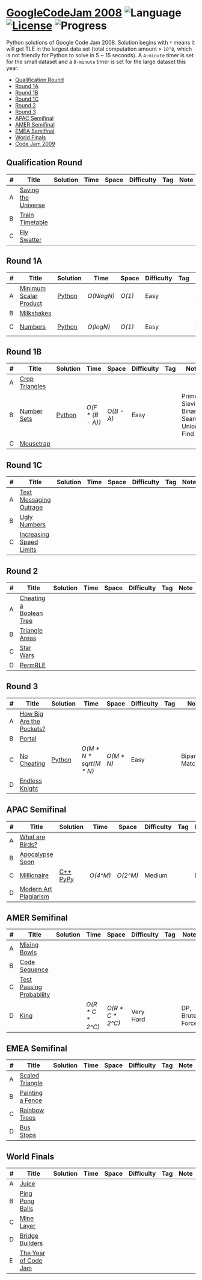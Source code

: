 # [GoogleCodeJam 2008](https://codingcompetitions.withgoogle.com/codejam/archive/2008) ![Language](https://img.shields.io/badge/language-Python-orange.svg) [![License](https://img.shields.io/badge/license-MIT-blue.svg)](./LICENSE) ![Progress](https://img.shields.io/badge/progress-5%20%2F%2037-ff69b4.svg)

Python solutions of Google Code Jam 2008. Solution begins with `*` means it will get TLE in the largest data set (total computation amount > `10^8`, which is not friendly for Python to solve in 5 ~ 15 seconds). A `4-minute` timer is set for the small dataset and a `8-minute` timer is set for the large dataset this year.

* [Qualification Round]()
* [Round 1A]()
* [Round 1B]()
* [Round 1C]()
* [Round 2]()
* [Round 3]()
* [APAC Semifinal]()
* [AMER Semifinal]()
* [EMEA Semifinal]()
* [World Finals]()
* [Code Jam 2009]()

## Qualification Round
| # | Title | Solution | Time | Space | Difficulty | Tag | Note |
|---| ----- | -------- | ---- | ----- | ---------- | --- | ---- |
|A| [Saving the Universe](https://code.google.com/codejam/contest/32013/dashboard#s=p0)| | | | | | |
|B| [Train Timetable](https://code.google.com/codejam/contest/32013/dashboard#s=p1)| | | | | | |
|C| [Fly Swatter](https://code.google.com/codejam/contest/32013/dashboard#s=p2)| | | | | | |

## Round 1A
| # | Title | Solution | Time | Space | Difficulty | Tag | Note |
|---| ----- | -------- | ---- | ----- | ---------- | --- | ---- |
|A| [Minimum Scalar Product](https://code.google.com/codejam/contest/32016/dashboard#s=p0)| [Python](./Round%201A/minimum-scalar-product.py)| _O(NlogN)_ | _O(1)_ | Easy | | Sort |
|B| [Milkshakes](https://code.google.com/codejam/contest/32016/dashboard#s=p1)| | | | | | |
|C| [Numbers](https://code.google.com/codejam/contest/32016/dashboard#s=p2)| [Python](./Round%201A/numbers.py) | _O(logN)_ | _O(1)_ | Easy | | Matrix Exponentiation |

## Round 1B
| # | Title | Solution | Time | Space | Difficulty | Tag | Note |
|---| ----- | -------- | ---- | ----- | ---------- | --- | ---- |
|A| [Crop Triangles](https://code.google.com/codejam/contest/32017/dashboard#s=p0)| | | | | | |
|B| [Number Sets](https://code.google.com/codejam/contest/32017/dashboard#s=p1)| [Python](./Round%201B/number_sets.py) | _O(F * (B - A))_ | _O(B - A)_ | Easy | | Prime Sieving, Binary Search, Union Find |
|C| [Mousetrap](https://code.google.com/codejam/contest/32017/dashboard#s=p2)| | | | | | |

## Round 1C
| # | Title | Solution | Time | Space | Difficulty | Tag | Note |
|---| ----- | -------- | ---- | ----- | ---------- | --- | ---- |
|A| [Text Messaging Outrage](https://code.google.com/codejam/contest/32015/dashboard#s=p0)| | | | | | |
|B| [Ugly Numbers](https://code.google.com/codejam/contest/32015/dashboard#s=p1)| | | | | | |
|C| [Increasing Speed Limits](https://code.google.com/codejam/contest/32015/dashboard#s=p2)| | | | | | |

## Round 2
| # | Title | Solution | Time | Space | Difficulty | Tag | Note |
|---| ----- | -------- | ---- | ----- | ---------- | --- | ---- |
|A| [Cheating a Boolean Tree](https://code.google.com/codejam/contest/32001/dashboard#s=p0)| | | | | | |
|B| [Triangle Areas](https://code.google.com/codejam/contest/32001/dashboard#s=p1)| | | | | | |
|C| [Star Wars](https://code.google.com/codejam/contest/32001/dashboard#s=p2)| | | | | | |
|D| [PermRLE](https://code.google.com/codejam/contest/32001/dashboard#s=p3)| | | | | | |

## Round 3
| # | Title | Solution | Time | Space | Difficulty | Tag | Note |
|---| ----- | -------- | ---- | ----- | ---------- | --- | ---- |
|A| [How Big Are the Pockets?](https://code.google.com/codejam/contest/32002/dashboard#s=p0)| | | | | | |
|B| [Portal](https://code.google.com/codejam/contest/32002/dashboard#s=p1)| | | | | | |
|C| [No Cheating](https://code.google.com/codejam/contest/32002/dashboard#s=p2)| [Python](./Round%203/no_cheating.py) | _O(M * N * sqrt(M * N)_ | _O(M * N)_ | Easy | | Bipartite Matching |
|D| [Endless Knight](https://code.google.com/codejam/contest/32002/dashboard#s=p2)| | | | | | |

## APAC Semifinal
| # | Title | Solution | Time | Space | Difficulty | Tag | Note |
|---| ----- | -------- | ---- | ----- | ---------- | --- | ---- |
|A| [What are Birds?](https://code.google.com/codejam/contest/32005/dashboard#s=p0)| | | | | | |
|B| [Apocalypse Soon](https://code.google.com/codejam/contest/32005/dashboard#s=p1)| | | | | | |
|C| [Millionaire](https://codejam.withgoogle.com/codejam/contest/32005/dashboard#s=p2)| [C++](./APAC%20Semifinal/millionaire.cpp) [PyPy](./APAC%20Semifinal/millionaire.py)| _O(4^M)_ | _O(2^M)_ | Medium | | DP |
|D| [Modern Art Plagiarism](https://code.google.com/codejam/contest/32005/dashboard#s=p2)| | | | | | |

## AMER Semifinal
| # | Title | Solution | Time | Space | Difficulty | Tag | Note |
|---| ----- | -------- | ---- | ----- | ---------- | --- | ---- |
|A| [Mixing Bowls](https://code.google.com/codejam/contest/32008/dashboard#s=p0)| | | | | | |
|B| [Code Sequence](https://code.google.com/codejam/contest/32008/dashboard#s=p1)| | | | | | |
|C| [Test Passing Probability](https://code.google.com/codejam/contest/32008/dashboard#s=p2)| | | | | | |
|D| [King](https://code.google.com/codejam/contest/32008/dashboard#s=p3)| | _O(R * C * 2^C)_ | _O(R * C * 2^C)_ | Very Hard | | DP, Brute Force |

## EMEA Semifinal
| # | Title | Solution | Time | Space | Difficulty | Tag | Note |
|---| ----- | -------- | ---- | ----- | ---------- | --- | ---- |
|A| [Scaled Triangle](https://code.google.com/codejam/contest/32010/dashboard#s=p0)| | | | | | |
|B| [Painting a Fence](https://code.google.com/codejam/contest/32010/dashboard#s=p1)| | | | | | |
|C| [Rainbow Trees](https://code.google.com/codejam/contest/32010/dashboard#s=p2)| | | | | | |
|D| [Bus Stops](https://code.google.com/codejam/contest/32010/dashboard#s=p3)| | | | | | |

## World Finals

| # | Title | Solution | Time | Space | Difficulty | Tag | Note |
|---| ----- | -------- | ---- | ----- | ---------- | --- | ---- |
|A| [Juice](https://code.google.com/codejam/contest/32011/dashboard#s=p0)| | | | | | |
|B| [Ping Pong Balls](https://code.google.com/codejam/contest/32011/dashboard#s=p1)| | | | | | |
|C| [Mine Layer](https://code.google.com/codejam/contest/32011/dashboard#s=p2)| | | | | | |
|D| [Bridge Builders](https://code.google.com/codejam/contest/32011/dashboard#s=p3)| | | | | | |
|E| [The Year of Code Jam](https://code.google.com/codejam/contest/32011/dashboard#s=p4)| | | | | | |
